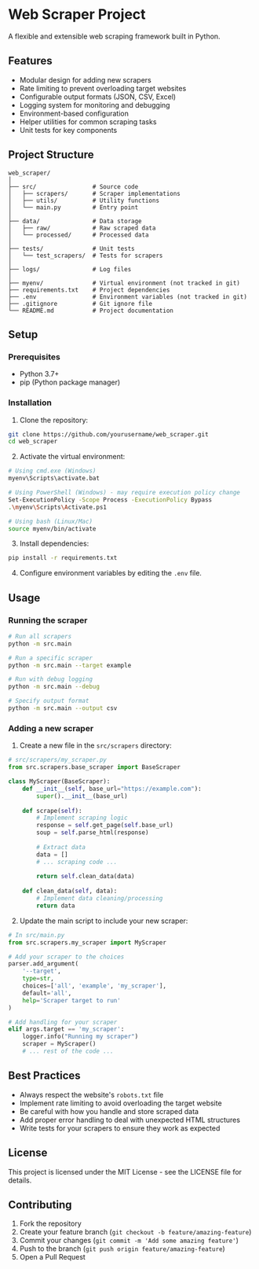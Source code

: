# Web Scraper Project

A flexible and extensible web scraping framework built in Python.

## Features

- Modular design for adding new scrapers
- Rate limiting to prevent overloading target websites
- Configurable output formats (JSON, CSV, Excel)
- Logging system for monitoring and debugging
- Environment-based configuration
- Helper utilities for common scraping tasks
- Unit tests for key components

## Project Structure

```
web_scraper/
│
├── src/                # Source code
│   ├── scrapers/       # Scraper implementations
│   ├── utils/          # Utility functions
│   └── main.py         # Entry point
│
├── data/               # Data storage
│   ├── raw/            # Raw scraped data
│   └── processed/      # Processed data
│
├── tests/              # Unit tests
│   └── test_scrapers/  # Tests for scrapers
│
├── logs/               # Log files
│
├── myenv/              # Virtual environment (not tracked in git)
├── requirements.txt    # Project dependencies
├── .env                # Environment variables (not tracked in git)
├── .gitignore          # Git ignore file
└── README.md           # Project documentation
```

## Setup

### Prerequisites

- Python 3.7+
- pip (Python package manager)

### Installation

1. Clone the repository:
```bash
git clone https://github.com/yourusername/web_scraper.git
cd web_scraper
```

2. Activate the virtual environment:
```bash
# Using cmd.exe (Windows)
myenv\Scripts\activate.bat

# Using PowerShell (Windows) - may require execution policy change
Set-ExecutionPolicy -Scope Process -ExecutionPolicy Bypass
.\myenv\Scripts\Activate.ps1

# Using bash (Linux/Mac)
source myenv/bin/activate
```

3. Install dependencies:
```bash
pip install -r requirements.txt
```

4. Configure environment variables by editing the `.env` file.

## Usage

### Running the scraper

```bash
# Run all scrapers
python -m src.main

# Run a specific scraper
python -m src.main --target example

# Run with debug logging
python -m src.main --debug

# Specify output format
python -m src.main --output csv
```

### Adding a new scraper

1. Create a new file in the `src/scrapers` directory:
```python
# src/scrapers/my_scraper.py
from src.scrapers.base_scraper import BaseScraper

class MyScraper(BaseScraper):
    def __init__(self, base_url="https://example.com"):
        super().__init__(base_url)
    
    def scrape(self):
        # Implement scraping logic
        response = self.get_page(self.base_url)
        soup = self.parse_html(response)
        
        # Extract data
        data = []
        # ... scraping code ...
        
        return self.clean_data(data)
    
    def clean_data(self, data):
        # Implement data cleaning/processing
        return data
```

2. Update the main script to include your new scraper:
```python
# In src/main.py
from src.scrapers.my_scraper import MyScraper

# Add your scraper to the choices
parser.add_argument(
    '--target',
    type=str,
    choices=['all', 'example', 'my_scraper'],
    default='all',
    help='Scraper target to run'
)

# Add handling for your scraper
elif args.target == 'my_scraper':
    logger.info("Running my scraper")
    scraper = MyScraper()
    # ... rest of the code ...
```

## Best Practices

- Always respect the website's `robots.txt` file
- Implement rate limiting to avoid overloading the target website
- Be careful with how you handle and store scraped data
- Add proper error handling to deal with unexpected HTML structures
- Write tests for your scrapers to ensure they work as expected

## License

This project is licensed under the MIT License - see the LICENSE file for details.

## Contributing

1. Fork the repository
2. Create your feature branch (`git checkout -b feature/amazing-feature`)
3. Commit your changes (`git commit -m 'Add some amazing feature'`)
4. Push to the branch (`git push origin feature/amazing-feature`)
5. Open a Pull Request 